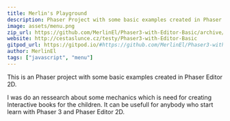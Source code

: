 ```yaml
---
title: Merlin's Playground
description: Phaser Project with some basic examples created in Phaser Editor 2D.
image: assets/menu.png
zip_url: https://github.com/MerlinEl/Phaser3-with-Editor-Basic/archive/refs/heads/master.zip
website: http://cestaslunce.cz/testy/Phaser3-with-Editor-Basic
gitpod_url: https://gitpod.io/#https://github.com/MerlinEl/Phaser3-with-Editor-Basic
author: MerlinEl
tags: ["javascript", "menu"]
---
```


This is an Phaser project with some basic examples created in Phaser Editor 2D.

I was do an ressearch about some mechanics which is need 
for creating Interactive books for the children.
It can be usefull for anybody who start learn with Phaser 3 and Phaser Editor 2D.

